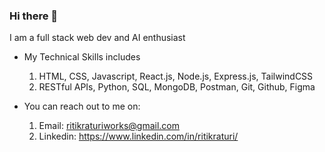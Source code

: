 ### Hi there 👋 
I am a full stack web dev and AI enthusiast
<!--
**ritikraturi/ritikraturi** is a ✨ _special_ ✨ repository because its `README.md` (this file) appears on your GitHub profile.

Here are some ideas to get you started:

- 🔭 I’m currently working on ...
- 👯 I’m looking to collaborate on ...
- 🤔 I’m looking for help with ...
- 💬 Ask me about ...
- 😄 Pronouns: ...
- ⚡ Fun fact: ...
-->
- My Technical Skills includes
  1. HTML, CSS, Javascript, React.js, Node.js, Express.js, TailwindCSS
  2. RESTful APIs, Python, SQL, MongoDB, Postman, Git, Github, Figma

- You can reach out to me on:
  1. Email:        ritikraturiworks@gmail.com
  2. Linkedin:     https://www.linkedin.com/in/ritikraturi/
